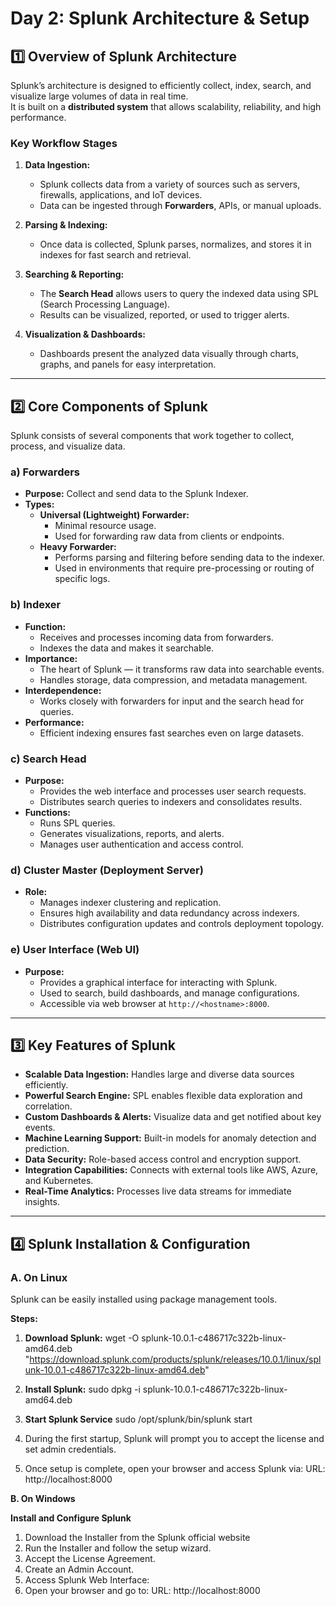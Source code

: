 # **Day 2: Splunk Architecture & Setup**

## **1️⃣ Overview of Splunk Architecture**
Splunk’s architecture is designed to efficiently collect, index, search, and visualize large volumes of data in real time.  
It is built on a **distributed system** that allows scalability, reliability, and high performance.

### **Key Workflow Stages**
1. **Data Ingestion:**  
   - Splunk collects data from a variety of sources such as servers, firewalls, applications, and IoT devices.  
   - Data can be ingested through **Forwarders**, APIs, or manual uploads.  

2. **Parsing & Indexing:**  
   - Once data is collected, Splunk parses, normalizes, and stores it in indexes for fast search and retrieval.  

3. **Searching & Reporting:**  
   - The **Search Head** allows users to query the indexed data using SPL (Search Processing Language).  
   - Results can be visualized, reported, or used to trigger alerts.  

4. **Visualization & Dashboards:**  
   - Dashboards present the analyzed data visually through charts, graphs, and panels for easy interpretation.

---

## **2️⃣ Core Components of Splunk**
Splunk consists of several components that work together to collect, process, and visualize data.

### **a) Forwarders**
- **Purpose:** Collect and send data to the Splunk Indexer.  
- **Types:**
  - **Universal (Lightweight) Forwarder:**  
    - Minimal resource usage.  
    - Used for forwarding raw data from clients or endpoints.  
  - **Heavy Forwarder:**  
    - Performs parsing and filtering before sending data to the indexer.  
    - Used in environments that require pre-processing or routing of specific logs.

### **b) Indexer**
- **Function:**  
  - Receives and processes incoming data from forwarders.  
  - Indexes the data and makes it searchable.  
- **Importance:**  
  - The heart of Splunk — it transforms raw data into searchable events.  
  - Handles storage, data compression, and metadata management.  
- **Interdependence:**  
  - Works closely with forwarders for input and the search head for queries.  
- **Performance:**  
  - Efficient indexing ensures fast searches even on large datasets.

### **c) Search Head**
- **Purpose:**  
  - Provides the web interface and processes user search requests.  
  - Distributes search queries to indexers and consolidates results.  
- **Functions:**  
  - Runs SPL queries.  
  - Generates visualizations, reports, and alerts.  
  - Manages user authentication and access control.

### **d) Cluster Master (Deployment Server)**
- **Role:**  
  - Manages indexer clustering and replication.  
  - Ensures high availability and data redundancy across indexers.  
  - Distributes configuration updates and controls deployment topology.

### **e) User Interface (Web UI)**
- **Purpose:**  
  - Provides a graphical interface for interacting with Splunk.  
  - Used to search, build dashboards, and manage configurations.  
  - Accessible via web browser at `http://<hostname>:8000`.

---
## **3️⃣ Key Features of Splunk**

- **Scalable Data Ingestion:** Handles large and diverse data sources efficiently.  
- **Powerful Search Engine:** SPL enables flexible data exploration and correlation.  
- **Custom Dashboards & Alerts:** Visualize data and get notified about key events.  
- **Machine Learning Support:** Built-in models for anomaly detection and prediction.  
- **Data Security:** Role-based access control and encryption support.  
- **Integration Capabilities:** Connects with external tools like AWS, Azure, and Kubernetes.  
- **Real-Time Analytics:** Processes live data streams for immediate insights.  

---

## **4️⃣ Splunk Installation & Configuration**

### **A. On Linux**

Splunk can be easily installed using package management tools.

**Steps:**
1. **Download Splunk:**
   wget -O splunk-10.0.1-c486717c322b-linux-amd64.deb "https://download.splunk.com/products/splunk/releases/10.0.1/linux/splunk-10.0.1-c486717c322b-linux-amd64.deb"

2. **Install Splunk:**
sudo dpkg -i splunk-10.0.1-c486717c322b-linux-amd64.deb

3. **Start Splunk Service**
sudo /opt/splunk/bin/splunk start

4. During the first startup, Splunk will prompt you to accept the license and set admin credentials.
5. Once setup is complete, open your browser and access Splunk via: URL: http://localhost:8000

**B. On Windows**

**Install and Configure Splunk**
1. Download the Installer from the Splunk official website
2. Run the Installer and follow the setup wizard.
3. Accept the License Agreement.
4. Create an Admin Account.
5. Access Splunk Web Interface:
6. Open your browser and go to: URL: http://localhost:8000
